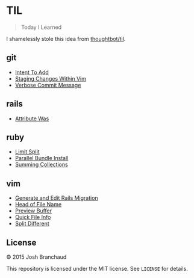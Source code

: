 # TIL

> Today I Learned

I shamelessly stole this idea from
[thoughtbot/til](https://github.com/thoughtbot/til).

## git

- [Intent To Add](git/intent-to-add.md)
- [Staging Changes Within Vim](git/staging-changes-within-vim.md) 
- [Verbose Commit Message](git/verbose-commit-message.md)

## rails

- [Attribute Was](rails/attribute-was.md)

## ruby

- [Limit Split](ruby/limit-split.md)
- [Parallel Bundle Install](ruby/parallel-bundle-install.md)
- [Summing Collections](ruby/summing-collections.md)

## vim

- [Generate and Edit Rails Migration](vim/generate-and-edit-rails-migration.md)
- [Head of File Name](vim/head-of-file-name.md)
- [Preview Buffer](vim/previous-buffer.md)
- [Quick File Info](vim/quick-file-info.md)
- [Split Different](vim/split-different.md)

## License

&copy; 2015 Josh Branchaud

This repository is licensed under the MIT license. See `LICENSE` for
details.

